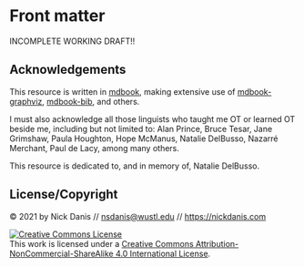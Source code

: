 # Front matter

INCOMPLETE WORKING DRAFT!!

## Acknowledgements

This resource is written in [mdbook](https://rust-lang.github.io/mdBook/), making extensive use of [mdbook-graphviz](https://github.com/dylanowen/mdbook-graphviz), [mdbook-bib](https://github.com/francisco-perez-sorrosal/mdbook-bib), and others. 

I must also acknowledge all those linguists who taught me OT or learned OT beside me, including but not limited to: Alan Prince, Bruce Tesar, Jane Grimshaw, Paula Houghton, Hope McManus, Natalie DelBusso, Nazarré Merchant, Paul de Lacy, among many others. 

This resource is dedicated to, and in memory of, Natalie DelBusso. 

## License/Copyright

© 2021 by Nick Danis // <nsdanis@wustl.edu> // <https://nickdanis.com>

<a rel="license" href="http://creativecommons.org/licenses/by-nc-sa/4.0/"><img alt="Creative Commons License" style="border-width:0" src="https://i.creativecommons.org/l/by-nc-sa/4.0/88x31.png" /></a><br />This work is licensed under a <a rel="license" href="http://creativecommons.org/licenses/by-nc-sa/4.0/">Creative Commons Attribution-NonCommercial-ShareAlike 4.0 International License</a>.
